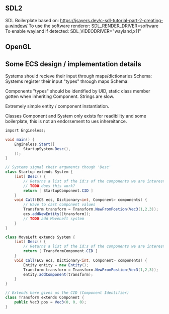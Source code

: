 ## SDL2
SDL Boilerplate based on: https://jsayers.dev/c-sdl-tutorial-part-2-creating-a-window/
To use the software renderer: SDL_RENDER_DRIVER=software
To enable wayland if detected: SDL_VIDEODRIVER="wayland,x11"

## OpenGL

## Some ECS design / implementation details
Systems should recieve their input through maps/dictionaries
    Schema:
Systems register their input "types" through maps
    Schema:
    
Components "types" should be identified by UID, static class member gotten
when inheriting Component. Strings are slow.


Extremely simple entity / component instantiation.

Classes Component and System only exists for readibility and some boilerplate,
this is not an endorsement to ues inhereitance.

```cs
import Engineless;

void main() {
    Engineless.Start([
        StartupSystem.Desc(),
    ]);
}

// Systems signal their arguments though 'Desc'
class Startup extends System {
    [int] Desc() {
        // Returns a list of the id:s of the components we are interested in
        // TODO does this work?
        return [ StartupComponent.CID ]
    }
    void Call(ECS ecs, Dictionary<int, Component> components) {
        // Have to cast component values
        Transform transform = Transform.NewFromPostion(Vec3(1,2,3));
        ecs.addNewEntity([transform]);
        // TODO add MoveLeft system
    }
}

class MoveLeft extends System {
    [int] Desc() {
        // Returns a list of the id:s of the components we are interested in
        return [ TransformComponent.CID ]
    }
    void Call(ECS ecs, Dictionary<int, Component> components) {
        Entity entity = new Entity();
        Transform transform = Transform.NewFromPostion(Vec3(1,2,3));
        entity.addComponent(transform);
    }
}

// Extends here gives us the CID (Component Identifier)
class Transform extends Component {
    public Vec3 pos = Vec3(0, 0, 0);
}

```

